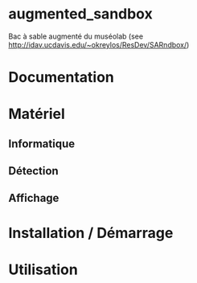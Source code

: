 augmented_sandbox
=================

Bac à sable augmenté du muséolab  (see http://idav.ucdavis.edu/~okreylos/ResDev/SARndbox/)

Documentation
=============
# Matériel
## Informatique
## Détection
## Affichage

# Installation / Démarrage

# Utilisation

